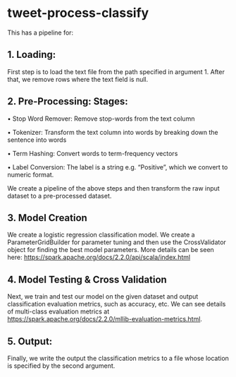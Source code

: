 # tweet-process-classify
This has a pipeline for:

## 1. Loading: 

First step is to load the text file from the path specified in argument 1. After that,
we remove rows where the text field is null.

## 2. Pre-Processing: Stages:

• Stop Word Remover: Remove stop-words from the text column

• Tokenizer: Transform the text column into words by breaking down the sentence into
words 

• Term Hashing: Convert words to term-frequency vectors

• Label Conversion: The label is a string e.g. “Positive”, which we convert to
numeric format.

We create a pipeline of the above steps and then transform the raw
input dataset to a pre-processed dataset.

## 3. Model Creation

We create a logistic regression classification model. We create a ParameterGridBuilder for parameter tuning and then use the CrossValidator
object for finding the best model parameters. More details can be seen here:
https://spark.apache.org/docs/2.2.0/api/scala/index.html

## 4. Model Testing & Cross Validation

Next, we train and test our model on
the given dataset and output classification evaluation metrics, such as accuracy, etc. We can
see details of multi-class evaluation metrics at
https://spark.apache.org/docs/2.2.0/mllib-evaluation-metrics.html.

## 5. Output: 

Finally, we write the output the classification metrics to a file whose location
is specified by the second argument.
